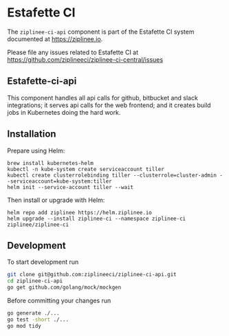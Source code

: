 # Estafette CI

The `ziplinee-ci-api` component is part of the Estafette CI system documented at https://ziplinee.io.

Please file any issues related to Estafette CI at https://github.com/ziplineeci/ziplinee-ci-central/issues

## Estafette-ci-api

This component handles all api calls for github, bitbucket and slack integrations; it serves api calls for the web frontend; and it creates build jobs in Kubernetes doing the hard work.

## Installation

Prepare using Helm:

```
brew install kubernetes-helm
kubectl -n kube-system create serviceaccount tiller
kubectl create clusterrolebinding tiller --clusterrole=cluster-admin --serviceaccount=kube-system:tiller
helm init --service-account tiller --wait
```

Then install or upgrade with Helm:

```
helm repo add ziplinee https://helm.ziplinee.io
helm upgrade --install ziplinee-ci --namespace ziplinee-ci ziplinee/ziplinee-ci
```

## Development

To start development run

```bash
git clone git@github.com:ziplineeci/ziplinee-ci-api.git
cd ziplinee-ci-api
go get github.com/golang/mock/mockgen
```

Before committing your changes run

```bash
go generate ./...
go test -short ./...
go mod tidy
```